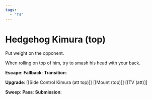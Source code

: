 ```yaml
---
tags:
  - "T4"
---
```


# Hedgehog Kimura (top)

Put weight on the opponent.

When rolling on top of him, try to smash his head with your back.

**Escape**:
**Fallback**:
**Transition**:

**Upgrade**:
[[Side Control Kimura (att top)]]
[[Mount (top)]]
[[TV (att)]]

**Sweep**:
**Pass**:
**Submission**:
